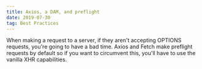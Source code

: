 ```yaml
---
title: Axios, a DAM, and preflight
date: 2019-07-30
tag: Best Practices
---
```


When making a request to a server, if they aren't accepting OPTIONS requests, you're going to have a bad time.
Axios and Fetch make preflight requests by default so if you want to circumvent this, you'll have to use the vanilla XHR capabilities.
